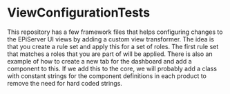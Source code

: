 ViewConfigurationTests
======================
This repository has a few framework files that helps configuring changes to the EPiServer UI views by adding a custom view transformer. The idea is that you create a rule set and apply this for a set of roles. The first rule set that matches a roles that you are part of will be applied. There is also an example of how to create a new tab for the dashboard and add a component to this. If we add this to the core, we will probably add a class with constant strings for the component definitions in each product to remove the need for hard coded strings.
